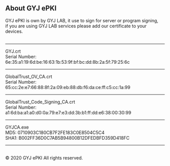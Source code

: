 ## About GYJ ePKI
GYJ ePKI is own by GYJ LAB, it use to sign for server or program signing, 
<br>if you are using GYJ LAB services please add our certificate to your devices.
<br><br>
<hr>
GYJ.crt<br>
Serial Number:<br>
6e:35:a1:19:6d:be:16:63:1b:53:9f:bf:bc:dd:8b:2a:5f:79:25:6c<br>
<hr>
GlobalTrust_OV_CA.crt<br>
Serial Number:<br>
65:cc:2e:e7:66:88:8f:2a:09:eb:88:db:f6:da:ce:ff:c5:cc:1a:99<br>
<hr>
GlobalTrust_Code_Signing_CA.crt<br>
Serial Number:<br>
a1:6d:ba:a1:a0:d0:0a:79:e7:e3:dd:3b:b1:ff:dd:e6:38:00:30:99<br>
<hr>
GYJCA.exe<br>
MD5: 0710903C180CB7F2FE183C0E8504C5C4<br>
SHA1: B002FF36D0C7AB5B94800B12DFEDBFD359D418FC<br>
<hr>
<br>
© 2020 GYJ ePKI All rights reserved.
